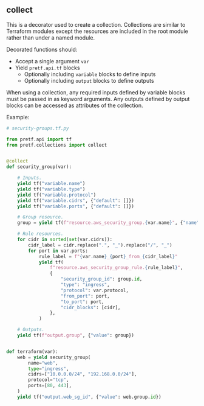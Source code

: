 ## collect

This is a decorator used to create a collection. Collections are similar to Terraform modules except the resources are included in the root module rather than under a named module.
    
Decorated functions should:

* Accept a single argument `var`
* Yield `pretf.api.tf` blocks
    * Optionally including `variable` blocks to define inputs
    * Optionally including `output` blocks to define outputs

When using a collection, any required inputs defined by variable blocks must be passed in as keyword arguments. Any outputs defined by output blocks can be accessed as attributes of the collection.

Example:

```python
# security-groups.tf.py

from pretf.api import tf
from pretf.collections import collect


@collect
def security_group(var):

    # Inputs.
    yield tf("variable.name")
    yield tf("variable.type")
    yield tf("variable.protocol")
    yield tf("variable.cidrs", {"default": []})
    yield tf("variable.ports", {"default": []})

    # Group resource.
    group = yield tf(f"resource.aws_security_group.{var.name}", {"name": var.name})

    # Rule resources.
    for cidr in sorted(set(var.cidrs)):
        cidr_label = cidr.replace(".", "_").replace("/", "_")
        for port in var.ports:
            rule_label = f"{var.name}_{port}_from_{cidr_label}"
            yield tf(
                f"resource.aws_security_group_rule.{rule_label}",
                {
                    "security_group_id": group.id,
                    "type": "ingress",
                    "protocol": var.protocol,
                    "from_port": port,
                    "to_port": port,
                    "cidr_blocks": [cidr],
                },
            )

    # Outputs.
    yield tf(f"output.group", {"value": group})


def terraform(var):
    web = yield security_group(
        name="web",
        type="ingress",
        cidrs=["10.0.0.0/24", "192.168.0.0/24"],
        protocol="tcp",
        ports=[80, 443],
    )
    yield tf("output.web_sg_id", {"value": web.group.id})
```
